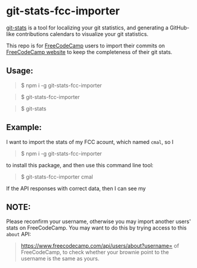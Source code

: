 # git-stats-fcc-importer

[git-stats](https://github.com/IonicaBizau/git-stats) is a tool for
localizing your git statistics, and generating a GitHub-like contributions calendars to visualize
your git statistics.

This repo is for [FreeCodeCamp](https://github.com/FreeCodeCamp/FreeCodeCamp/) users to import their
commits on [FreeCodeCamp website](https://www.freecodecamp.com) to keep the completeness of their git stats.


## Usage:

> $ npm i -g git-stats-fcc-importer

> $ git-stats-fcc-importer <YOUR-FCC-USERNAME>

> $ git-stats

## Example:

I want to import the stats of my FCC acount, which named `cmal`, so I

> $ npm i -g git-stats-fcc-importer

to install this package, and then use this command line tool:

> $ git-stats-fcc-importer cmal

If the API responses with correct data, then I can see my

## NOTE:

Please reconfirm your username, otherwise you may import another users' stats on FreeCodeCamp.
You may want to do this by trying access to this `about` API:
> https://www.freecodecamp.com/api/users/about?username=<YOUR-FCC-USERNAME>
of FreeCodeCamp, to check whether your brownie point to the username is
the same as yours.
